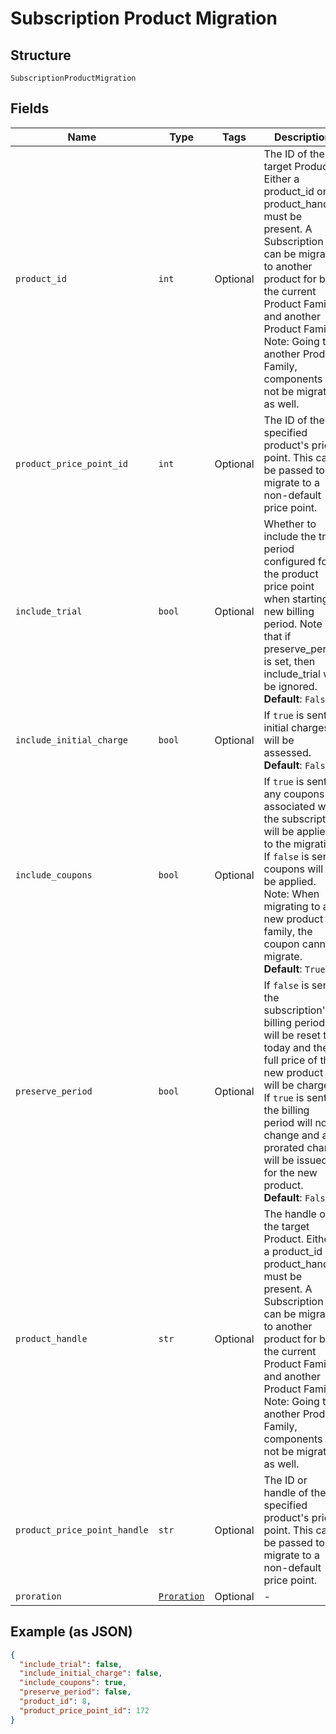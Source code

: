 
# Subscription Product Migration

## Structure

`SubscriptionProductMigration`

## Fields

| Name | Type | Tags | Description |
|  --- | --- | --- | --- |
| `product_id` | `int` | Optional | The ID of the target Product. Either a product_id or product_handle must be present. A Subscription can be migrated to another product for both the current Product Family and another Product Family. Note: Going to another Product Family, components will not be migrated as well. |
| `product_price_point_id` | `int` | Optional | The ID of the specified product's price point. This can be passed to migrate to a non-default price point. |
| `include_trial` | `bool` | Optional | Whether to include the trial period configured for the product price point when starting a new billing period. Note that if preserve_period is set, then include_trial will be ignored.<br>**Default**: `False` |
| `include_initial_charge` | `bool` | Optional | If `true` is sent initial charges will be assessed.<br>**Default**: `False` |
| `include_coupons` | `bool` | Optional | If `true` is sent, any coupons associated with the subscription will be applied to the migration. If `false` is sent, coupons will not be applied. Note: When migrating to a new product family, the coupon cannot migrate.<br>**Default**: `True` |
| `preserve_period` | `bool` | Optional | If `false` is sent, the subscription's billing period will be reset to today and the full price of the new product will be charged. If `true` is sent, the billing period will not change and a prorated charge will be issued for the new product.<br>**Default**: `False` |
| `product_handle` | `str` | Optional | The handle of the target Product. Either a product_id or product_handle must be present. A Subscription can be migrated to another product for both the current Product Family and another Product Family. Note: Going to another Product Family, components will not be migrated as well. |
| `product_price_point_handle` | `str` | Optional | The ID or handle of the specified product's price point. This can be passed to migrate to a non-default price point. |
| `proration` | [`Proration`](../../doc/models/proration.md) | Optional | - |

## Example (as JSON)

```json
{
  "include_trial": false,
  "include_initial_charge": false,
  "include_coupons": true,
  "preserve_period": false,
  "product_id": 8,
  "product_price_point_id": 172
}
```

